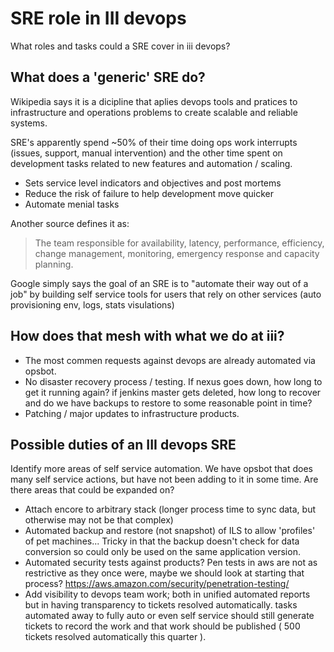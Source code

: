 # SRE role in III devops

What roles and tasks could a SRE cover in iii devops?

## What does a 'generic' SRE do?

Wikipedia says it is a dicipline that aplies devops tools and pratices to infrastructure and operations problems to create scalable and reliable systems.

SRE's apparently spend ~50% of their time doing ops work interrupts (issues, support, manual intervention) and the other time spent on development tasks related to new features and automation / scaling.

* Sets service level indicators and objectives and post mortems
* Reduce the risk of failure to help development move quicker
* Automate menial tasks 

Another source defines it as:

> The team responsible for availability, latency, performance, efficiency, change management, monitoring, emergency response and capacity planning.

Google simply says the goal of an SRE is to "automate their way out of a job" by building self service tools for users that rely on other services (auto provisioning env, logs, stats visulations)

## How does that mesh with what we do at iii?

* The most commen requests against devops are already automated via opsbot.
* No disaster recovery process / testing. If nexus goes down, how long to get it running again? if jenkins master gets deleted, how long to recover and do we have backups to restore to some reasonable point in time?
* Patching / major updates to infrastructure products.


## Possible duties of an III devops SRE

Identify more areas of self service automation. We have opsbot that does many self service actions, but have not been adding to it in some time. Are there areas that could be expanded on?
* Attach encore to arbitrary stack (longer process time to sync data, but otherwise may not be that complex)
* Automated backup and restore (not snapshot) of ILS to allow 'profiles' of pet machines... Tricky in that the backup doesn't check for data conversion so could only be used on the same application version.
* Automated security tests against products? Pen tests in aws are not as restrictive as they once were, maybe we should look at starting that process? https://aws.amazon.com/security/penetration-testing/
* Add visibility to devops team work; both in unified automated reports but in having transparency to tickets resolved automatically. tasks automated away to fully auto or even self service should still generate tickets to record the work and that work should be published ( 500 tickets resolved automatically this quarter ).

